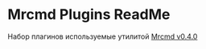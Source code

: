 # Mrcmd Plugins ReadMe

Набор плагинов используемые утилитой [Mrcmd v0.4.0](https://github.com/mondegor/mrcmd/releases/tag/v0.4.0)